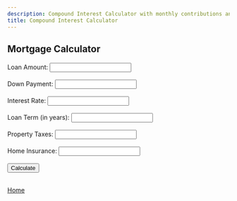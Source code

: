 ```yaml
---
description: Compound Interest Calculator with monthly contributions and withdrawals
title: Compound Interest Calculator
---
```

<script src="{{ base.url | prepend: site.url }}/assets/js/mortgage.js"></script>
<script src="{{ base.url | prepend: site.url }}/assets/js/advertisement.js" defer></script>

<h2>Mortgage Calculator</h2>
<h4 id= "advertisement"></h4>
<label>Loan Amount:</label>
    <input type="number" id="loanAmount" /><br /><br />
    <label>Down Payment:</label>
    <input type="number" id="downPayment" /><br /><br />
    <label>Interest Rate:</label>
    <input type="number" id="interestRate" /><br /><br />
    <label>Loan Term (in years):</label>
    <input type="number" id="loanTerm" /><br /><br />
    <label>Property Taxes:</label>
    <input type="number" id="propertyTaxes" /><br /><br />
    <label>Home Insurance:</label>
    <input type="number" id="homeInsurance" /><br /><br />
    <button onclick="calculateMortgage()">Calculate</button><br /><br />
    <table id="resultTable" style="display: none">
      <tr>
        <th>Monthly Payment</th>
        <th>Total Payment</th>
        <th>Total Interest</th>
        <th>Property Taxes</th>
        <th>Home Insurance</th>
      </tr>
      <tr>
        <td id="monthlyPayment"></td>
        <td id="totalPayment"></td>
        <td id="totalInterest"></td>
        <td id="propertyTaxesMonthly"></td>
        <td id="homeInsuranceMonthly"></td>
      </tr>
    </table>
<p><a href="https://www.passivecash.xyz/">Home</a></p>
